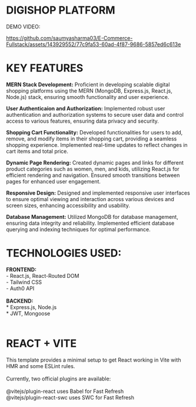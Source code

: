 # DIGISHOP PLATFORM

DEMO VIDEO:

https://github.com/saumyasharma03/E-Commerce-Fullstack/assets/143929552/77c9fa53-60ad-4f87-9686-5857ed6c613e

# KEY FEATURES

**MERN Stack Development:** Proficient in developing scalable digital shopping platforms using the MERN (MongoDB, Express.js, React.js, Node.js) stack, ensuring smooth functionality and user experience.

**User Authenticaion and Authorization:** Implemented robust user authentication and authorization systems to secure user data and control access to various features, ensuring data privacy and security.

**Shopping Cart Functionality:** Developed functionalities for users to add, remove, and modify items in their shopping cart, providing a seamless shopping experience. Implemented real-time updates to reflect changes in cart items and total price.

**Dynamic Page Rendering:** Created dynamic pages and links for different product categories such as women, men, and kids, utilizing React.js for efficient rendering and navigation. Ensured smooth transitions between pages for enhanced user engagement.

**Responsive Design:** Designed and implemented responsive user interfaces to ensure optimal viewing and interaction across various devices and screen sizes, enhancing accessibility and usability.

**Database Management:** Utilized MongoDB for database management, ensuring data integrity and reliability. Implemented efficient database querying and indexing techniques for optimal performance.

# TECHNOLOGIES USED:

**FRONTEND:**<br/>
      - React.js, React-Routed DOM <br/>
      - Tailwind CSS <br/>
      - Auth0 API <br/>
      <br/>
**BACKEND:** <br/>
      * Express.js, Node.js <br/>
      * JWT, Mongoose <br/>
      <br/>
# REACT + VITE

This template provides a minimal setup to get React working in Vite with HMR and some ESLint rules. <br/>
<br/>
Currently, two official plugins are available:<br/>
<br/>
@vitejs/plugin-react uses Babel for Fast Refresh<br/>
@vitejs/plugin-react-swc uses SWC for Fast Refresh<br/>





